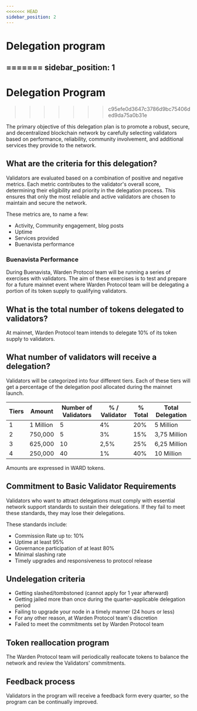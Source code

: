 ```yaml
---
<<<<<<< HEAD
sidebar_position: 2
---
```


# Delegation program
=======
sidebar_position: 1
---

# Delegation Program
>>>>>>> c95efe0d3647c3786d9bc75406ded9da75a0b31e

The primary objective of this delegation plan is to promote a robust, secure,
and decentralized blockchain network by carefully selecting validators based
on performance, reliability, community involvement,
and additional services they provide to the network.

## What are the criteria for this delegation?

Validators are evaluated based on a combination of positive and negative metrics.
Each metric contributes to the validator's overall score, determining their eligibility and priority in the delegation process. This ensures that only the most reliable and active validators are chosen to maintain and secure the network.

These metrics are, to name a few:

- Activity, Community engagement, blog posts
- Uptime
- Services provided
- Buenavista performance

### Buenavista Performance

During Buenavista, Warden Protocol team will be running a series of exercises with validators.
The aim of these exercises is to test and prepare for a future mainnet event where
Warden Protocol team will be delegating a portion of its token supply to qualifying validators.

## What is the total number of tokens delegated to validators?

At mainnet, Warden Protocol team intends to delegate 10% of its token supply to validators.

## What number of validators will receive a delegation?

Validators will be categorized into four different tiers.
Each of these tiers will get a percentage of the delegation pool allocated during the mainnet launch.

| Tiers | Amount    | Number of Validators | % / Validator | % Total | Total Delegation |
| ----- | --------- | -------------------- | ------------- | ------- | ---------------- |
| 1     | 1 Million | 5                    | 4%            | 20%     | 5 Million        |
| 2     | 750,000   | 5                    | 3%            | 15%     | 3,75 Million     |
| 3     | 625,000   | 10                   | 2,5%          | 25%     | 6,25 Million     |
| 4     | 250,000   | 40                   | 1%            | 40%     | 10 Million       |

Amounts are expressed in WARD tokens.

## Commitment to Basic Validator Requirements

Validators who want to attract delegations must comply with essential network support standards
to sustain their delegations.
If they fail to meet these standards, they may lose their delegations.

These standards include:

- Commission Rate up to: 10%
- Uptime at least 95%
- Governance participation of at least 80%
- Minimal slashing rate
- Timely upgrades and responsiveness to protocol release

## Undelegation criteria

- Getting slashed/tombstoned (cannot apply for 1 year afterward)
- Getting jailed more than once during the quarter-applicable delegation period
- Failing to upgrade your node in a timely manner (24 hours or less)
- For any other reason, at Warden Protocol team's discretion
- Failed to meet the commitments set by Warden Protocol team

## Token reallocation program

The Warden Protocol team will periodically reallocate tokens to balance the network and review the Validators' commitments.

## Feedback process

Validators in the program will receive a feedback form every quarter, so the program can be continually improved.
